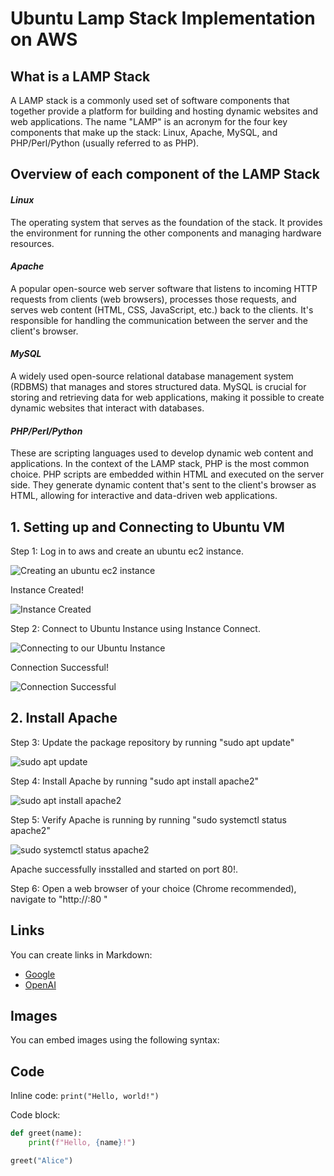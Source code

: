 # **Ubuntu Lamp Stack Implementation on AWS**

## **What is a LAMP Stack**

A LAMP stack is a commonly used set of software components that together provide a platform for building and hosting dynamic websites and web applications. The name "LAMP" is an acronym for the four key components that make up the stack: Linux, Apache, MySQL, and PHP/Perl/Python (usually referred to as PHP).

## **Overview of each component of the LAMP Stack**

#### *Linux*
The operating system that serves as the foundation of the stack. It provides the environment for running the other components and managing hardware resources.

#### *Apache*
A popular open-source web server software that listens to incoming HTTP requests from clients (web browsers), processes those requests, and serves web content (HTML, CSS, JavaScript, etc.) back to the clients. It's responsible for handling the communication between the server and the client's browser.

#### *MySQL*
A widely used open-source relational database management system (RDBMS) that manages and stores structured data. MySQL is crucial for storing and retrieving data for web applications, making it possible to create dynamic websites that interact with databases.

#### *PHP/Perl/Python*
These are scripting languages used to develop dynamic web content and applications. In the context of the LAMP stack, PHP is the most common choice. PHP scripts are embedded within HTML and executed on the server side. They generate dynamic content that's sent to the client's browser as HTML, allowing for interactive and data-driven web applications.

## 1. **Setting up  and Connecting to Ubuntu VM**
Step 1: Log in to aws and create an ubuntu ec2 instance. 

![Creating an ubuntu ec2 instance](./Images/1.png)

Instance Created!

![Instance Created](./Images/2.png)

Step 2: Connect to Ubuntu Instance using Instance Connect.

![Connecting to our Ubuntu Instance](./Images/3.png)

Connection Successful!

![Connection Successful](./Images/4.png)

## 2. **Install Apache**
Step 3: Update the package repository by running "sudo apt update"

![sudo apt update](./Images/5.png)

Step 4: Install Apache by running "sudo apt install apache2"

![sudo apt install apache2](./Images/6.png)

Step 5: Verify Apache is running by running "sudo systemctl status apache2"

![sudo systemctl status apache2](./Images/7.png)

Apache successfully insstalled and started on port 80!.

Step 6: Open a web browser of your choice (Chrome recommended), navigate to "http://<Public-IP-Address>:80
"


## Links

You can create links in Markdown:

- [Google](https://www.google.com)
- [OpenAI](https://www.openai.com)

## Images

You can embed images using the following syntax:


## Code

Inline code: `print("Hello, world!")`

Code block:

```python
def greet(name):
    print(f"Hello, {name}!")

greet("Alice")

